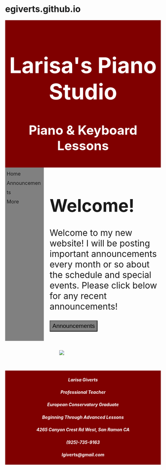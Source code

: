 egiverts.github.io
==================
<!Doctype html>
<html>
<body>
<style>
#header {
    background-color:maroon;
    color:white;
    text-align:center;
    padding:5px;
    font-size:250%
}
#nav {
    line-height:30px;
    background-color:gray;
    height:550px;
    width:115px;
    float:left;
    padding:5px;
    font-size:115%;
}
#section {
    width:350px;
    float:right;
    padding:10px;
    font-size:200%
}
#footer {
    background-color:maroon;
    color:white;
    clear:both;
    text-align:center;
    padding:1px;
}
#article {
    float:left;
    padding:50px;
}
</style>

<div id="header">
<h1>Larisa's Piano Studio</h1>
<h3>Piano & Keyboard Lessons</3>
</div>

<div id="nav">
Home<br>
Announcements<br>
More<br>
</div>

<div id="section">
<h1>Welcome!</h1>
<p>
Welcome to my new website! I will be posting important announcements every month or so about the schedule and special events. Please click below for any recent announcements!
</p>
<input class="button" value="Announcements" type="submit" name="submit" tabIndex="8">

<style type="text/css">
.button {
        display: inline-block;
        background: gray url('../images/orange_bg.jpg') top left repeat-x;
        padding: 5px 7px 5px 7px;
        color: black;
        font-size: 19px;
                }

.button:hover {
        text-decoration: none;
                }

.button:active {
        padding: 5px 7px 5px 7px;
                }</style>
</div>

<div id="article">
<img src="http://www.rudolfkrabbendam.com/wp-content/uploads/2013/05/piano-keys.jpg"/>
</div>

<div id="footer">
<h5>
Larisa Giverts
</h5>
<h5>
Professional Teacher
</h5>
<h5>
European Conservatory Graduate
</h5>
<h5>
Beginning Through Advanced Lessons
</h5>
<h5>
4265 Canyon Crest Rd West, San Ramon CA
</h5>
<h5>
(925)-735-9163
</h5>
<h5>
lgiverts@gmail.com
</h5>
</div>

</body>
